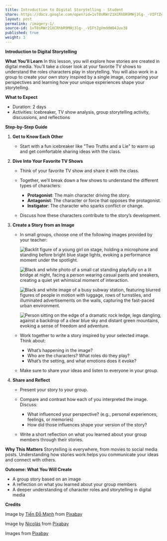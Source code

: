 ```yaml
---
title: Introduction to Digital Storytelling - Student
share: https://docs.google.com/open?id=1vT0sRWr21XCRhbR9MHj3lg-_-VIFtZgVmddWO4Juv38
layout: post
permalink: /imagery-1/
source-id: 1vT0sRWr21XCRhbR9MHj3lg-_-VIFtZgVmddWO4Juv38
published: true
weight: 3
---
```

**Introduction to Digital Storytelling**

**What You’ll Learn**
In this lesson, you will explore how stories are created in digital media. You’ll take a closer look at your favorite TV shows to understand the roles characters play in storytelling. You will also work in a group to create your own story inspired by a single image, comparing your perspectives and learning how your unique experiences shape your storytelling.

**What to Expect**

* Duration: 2 days
* Activities: Icebreaker, TV show analysis, group storytelling activity, discussions, and reflections

**Step-by-Step Guide**

1. **Get to Know Each Other**

   * Start with a fun icebreaker like "Two Truths and a Lie" to warm up and get comfortable sharing ideas with the class.
2. **Dive Into Your Favorite TV Shows**

   * Think of your favorite TV show and share it with the class.
   * Together, we’ll break down a few shows to understand the different types of characters:

     * **Protagonist**: The main character driving the story.
     * **Antagonist**: The character or force that opposes the protagonist.
     * **Instigator**: The character who sparks conflict or change.
   * Discuss how these characters contribute to the story’s development.
3. **Create a Story from an Image**

   * In small groups, choose one of the following images provided by your teacher:

     ![Backlit figure of a young girl on stage, holding a microphone and standing before bright blue stage lights, evoking a performance moment under the spotlight.](/images/uploads/image1.jpg "Image Example 1")

     ![Black and white photo of a small cat standing playfully on a lit bridge at night, facing a person wearing casual pants and sneakers, creating a quiet yet whimsical moment of interaction.](/images/uploads/image2.jpg "Image example 2")

     ![Black and white image of a busy subway station, featuring blurred figures of people in motion with luggage, rows of turnstiles, and illuminated advertisements on the walls, capturing the fast-paced urban environment.](/images/uploads/image3.jpg "Image example 3")

     ![Person sitting on the edge of a dramatic rock ledge, legs dangling, against a backdrop of a clear blue sky and distant green mountains, evoking a sense of freedom and adventure.](/images/uploads/vietnam-7898501_1280.jpg "Image example 4")
   * Work together to write a story inspired by your selected image. Think about:

     * What’s happening in the image?
     * Who are the characters? What roles do they play?
     * What’s the setting, and what emotions does it evoke?
   * Make sure to share your ideas and listen to everyone in your group.
4. **Share and Reflect**

   * Present your story to your group.
   * Compare and contrast how each of you interpreted the image. Discuss:

     * What influenced your perspective? (e.g., personal experiences, feelings, or memories)
     * How did those influences shape your version of the story?
   * Write a short reflection on what you learned about your group members through their stories.

**Why This Matters**
Storytelling is everywhere, from movies to social media posts. Understanding how stories work helps you communicate your ideas and connect with others.

**Outcome: What You Will Create**

* A group story based on an image
* A reflection on what you learned about your group members
* A deeper understanding of character roles and storytelling in digital media

**C﻿redits**

Image by <a href="https://pixabay.com/users/tienco85-23293584/?utm_source=link-attribution&utm_medium=referral&utm_campaign=image&utm_content=7898501">Tiến Đỗ Mạnh</a> from <a href="https://pixabay.com//?utm_source=link-attribution&utm_medium=referral&utm_campaign=image&utm_content=7898501">Pixabay</a>

Image by <a href="https://pixabay.com/users/nickbar-1177651/?utm_source=link-attribution&utm_medium=referral&utm_campaign=image&utm_content=951000">Nicolás</a> from <a href="https://pixabay.com//?utm_source=link-attribution&utm_medium=referral&utm_campaign=image&utm_content=951000">Pixabay</a>

Images from <a href="https://pixabay.com//?utm_source=link-attribution&utm_medium=referral&utm_campaign=image&utm_content=951000">Pixabay</a>